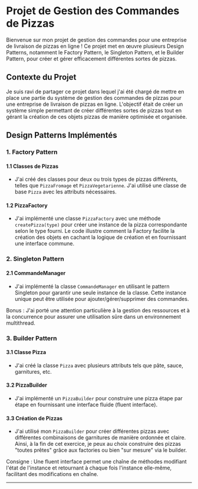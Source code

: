 # Projet de Gestion des Commandes de Pizzas

Bienvenue sur mon projet de gestion des commandes pour une entreprise de livraison de pizzas en ligne ! Ce projet met en œuvre plusieurs Design Patterns,
notamment le Factory Pattern, le Singleton Pattern, et le Builder Pattern, pour créer et gérer efficacement différentes sortes de pizzas.

## Contexte du Projet

Je suis ravi de partager ce projet dans lequel j'ai été chargé de mettre en place une partie du système de gestion des commandes de pizzas
pour une entreprise de livraison de pizzas en ligne.
L'objectif était de créer un système simple permettant de créer différentes sortes de pizzas tout en gérant la création de ces objets pizzas de manière optimisée
et organisée.

## Design Patterns Implémentés

### 1. Factory Pattern

#### 1.1 Classes de Pizzas

- J'ai créé des classes pour deux ou trois types de pizzas différents, telles que `PizzaFromage` et `PizzaVegetarienne`.
 J'ai utilisé une classe de base `Pizza` avec les attributs nécessaires.

#### 1.2 PizzaFactory

- J'ai implémenté une classe `PizzaFactory` avec une méthode `createPizza(type)` pour créer une instance de la pizza correspondante selon le type fourni.
 Le code illustre comment la Factory facilite la création des objets en cachant la logique de création et en fournissant une interface commune.

### 2. Singleton Pattern

#### 2.1 CommandeManager

- J'ai implémenté la classe `CommandeManager` en utilisant le pattern Singleton pour garantir une seule instance de la classe.
 Cette instance unique peut être utilisée pour ajouter/gérer/supprimer des commandes.

Bonus : J'ai porté une attention particulière à la gestion des ressources et à la concurrence pour assurer une utilisation sûre dans un environnement multithread.

### 3. Builder Pattern

#### 3.1 Classe Pizza

- J'ai créé la classe `Pizza` avec plusieurs attributs tels que pâte, sauce, garnitures, etc.

#### 3.2 PizzaBuilder

- J'ai implémenté un `PizzaBuilder` pour construire une pizza étape par étape en fournissant une interface fluide (fluent interface).

#### 3.3 Création de Pizzas

- J'ai utilisé mon `PizzaBuilder` pour créer différentes pizzas avec différentes combinaisons de garnitures de manière ordonnée et claire.
 Ainsi, à la fin de cet exercice, je peux au choix construire des pizzas "toutes prêtes" grâce aux factories ou bien "sur mesure" via le builder.

Consigne : Une fluent interface permet une chaîne de méthodes modifiant l'état de l'instance et retournant à chaque fois l'instance elle-même,
facilitant des modifications en chaîne.

---

